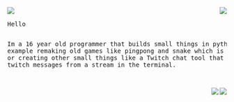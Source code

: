 <img align="right" src="https://ko-fi.com/img/githubbutton_sm.svg">
<img align="left" src="https://orhun.dev/img/crow.png">
<br>
<pre>
Hello

Im a 16 year old programmer that builds small things in python.
For example remaking old games like pingpong and snake which is really fun
or creating other small things like a Twitch chat tool that lets you see
twitch messages from a stream in the terminal.
</pre>

<br>
  <img align="right" src="https://github-readme-stats.vercel.app/api/top-langs/?username=Moritz344&theme=gruvbox&show_icons=true&hide_border=true&layout=compact">
  <img align="right" src="https://github-readme-stats.vercel.app/api?username=Moritz344&theme=gruvbox&show_icons=true&hide_border=true&count_private=true">
  
  
  








